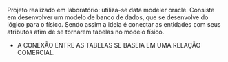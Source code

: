 Projeto realizado em laboratório: utiliza-se data modeler oracle.
Consiste em desenvolver um modelo de banco de dados, que se desenvolve do lógico para o físico. Sendo assim a ideia é conectar as entidades com seus atributos afim de se tornarem tabelas no modelo físico.
* A CONEXÃO ENTRE AS TABELAS SE BASEIA EM UMA RELAÇÃO COMERCIAL.
